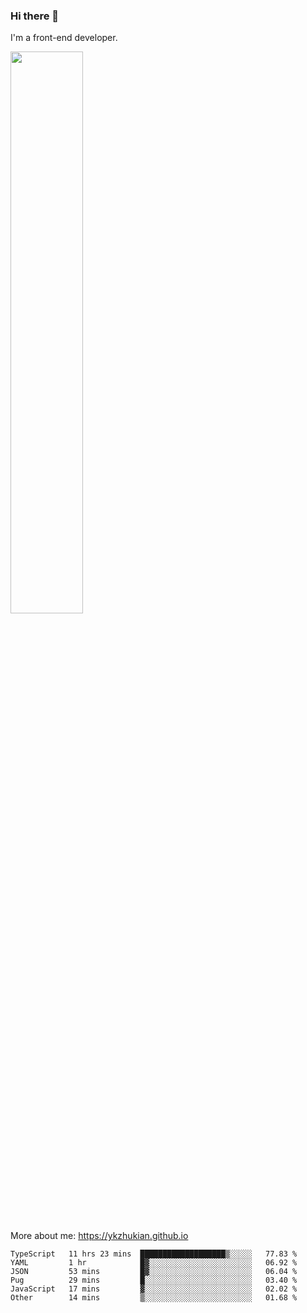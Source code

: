 ### Hi there 👋

I'm a front-end developer.

[<img width="48%" src="https://github-readme-stats.vercel.app/api?username=ykzhukian&show_icons=true&theme=dracula">](https://github.com/anuraghazra/github-readme-stats)

More about me: 
https://ykzhukian.github.io

<!--START_SECTION:waka-->

```text
TypeScript   11 hrs 23 mins  ███████████████████▒░░░░░   77.83 %
YAML         1 hr            █▓░░░░░░░░░░░░░░░░░░░░░░░   06.92 %
JSON         53 mins         █▓░░░░░░░░░░░░░░░░░░░░░░░   06.04 %
Pug          29 mins         █░░░░░░░░░░░░░░░░░░░░░░░░   03.40 %
JavaScript   17 mins         ▓░░░░░░░░░░░░░░░░░░░░░░░░   02.02 %
Other        14 mins         ▒░░░░░░░░░░░░░░░░░░░░░░░░   01.68 %
```

<!--END_SECTION:waka-->
